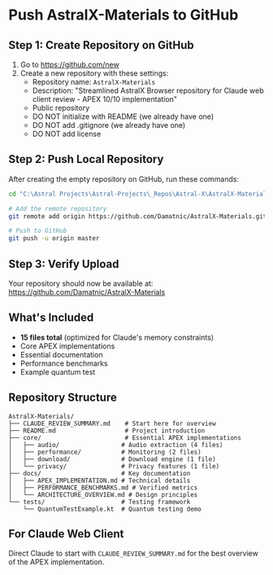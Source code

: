 # Push AstralX-Materials to GitHub

## Step 1: Create Repository on GitHub

1. Go to https://github.com/new
2. Create a new repository with these settings:
   - Repository name: `AstralX-Materials`
   - Description: "Streamlined AstralX Browser repository for Claude web client review - APEX 10/10 implementation"
   - Public repository
   - DO NOT initialize with README (we already have one)
   - DO NOT add .gitignore (we already have one)
   - DO NOT add license

## Step 2: Push Local Repository

After creating the empty repository on GitHub, run these commands:

```bash
cd "C:\Astral Projects\Astral-Projects\_Repos\Astral-X\AstralX-Materials"

# Add the remote repository
git remote add origin https://github.com/Damatnic/AstralX-Materials.git

# Push to GitHub
git push -u origin master
```

## Step 3: Verify Upload

Your repository should now be available at:
https://github.com/Damatnic/AstralX-Materials

## What's Included

- **15 files total** (optimized for Claude's memory constraints)
- Core APEX implementations
- Essential documentation
- Performance benchmarks
- Example quantum test

## Repository Structure

```
AstralX-Materials/
├── CLAUDE_REVIEW_SUMMARY.md    # Start here for overview
├── README.md                   # Project introduction
├── core/                       # Essential APEX implementations
│   ├── audio/                 # Audio extraction (4 files)
│   ├── performance/           # Monitoring (2 files)
│   ├── download/              # Download engine (1 file)
│   └── privacy/               # Privacy features (1 file)
├── docs/                      # Key documentation
│   ├── APEX_IMPLEMENTATION.md # Technical details
│   ├── PERFORMANCE_BENCHMARKS.md # Verified metrics
│   └── ARCHITECTURE_OVERVIEW.md # Design principles
└── tests/                     # Testing framework
    └── QuantumTestExample.kt  # Quantum testing demo
```

## For Claude Web Client

Direct Claude to start with `CLAUDE_REVIEW_SUMMARY.md` for the best overview of the APEX implementation.